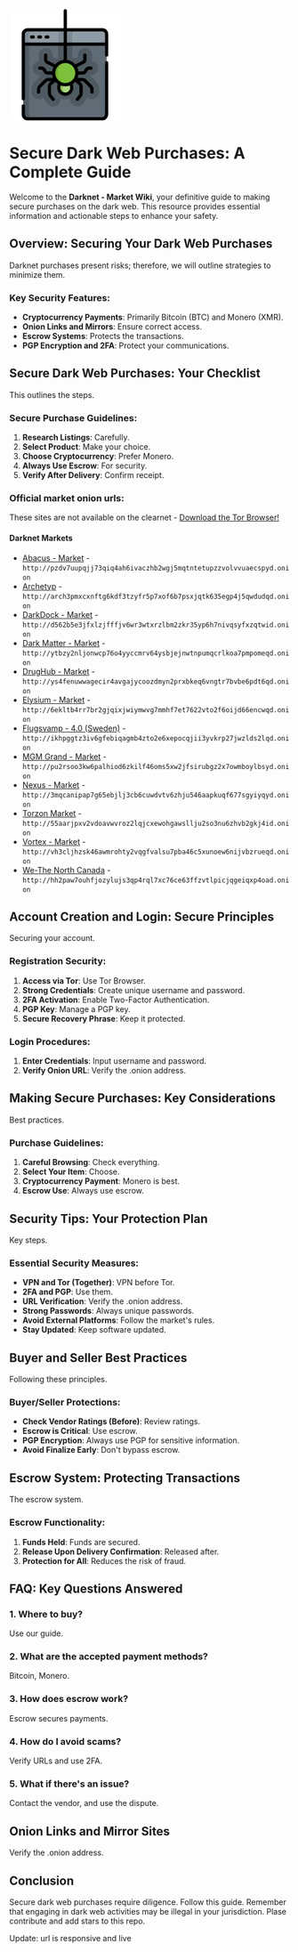 <img src="/exports/see.webp" width="200">

# Secure Dark Web Purchases: A Complete Guide

Welcome to the **Darknet - Market Wiki**, your definitive guide to making secure purchases on the dark web. This resource provides essential information and actionable steps to enhance your safety.

## Overview: Securing Your Dark Web Purchases

Darknet purchases present risks; therefore, we will outline strategies to minimize them.

### Key Security Features:
-   **Cryptocurrency Payments**: Primarily Bitcoin (BTC) and Monero (XMR).
-   **Onion Links and Mirrors**: Ensure correct access.
-   **Escrow Systems**: Protects the transactions.
-   **PGP Encryption and 2FA**: Protect your communications.

## Secure Dark Web Purchases: Your Checklist

This outlines the steps.

### Secure Purchase Guidelines:
1.  **Research Listings**: Carefully.
2.  **Select Product**: Make your choice.
3.  **Choose Cryptocurrency**: Prefer Monero.
4.  **Always Use Escrow**: For security.
5.  **Verify After Delivery**: Confirm receipt.

### Official market onion urls:
These sites are not available on the clearnet - [Download the Tor Browser!](https://www.torproject.org/download/)

#### Darknet Markets

*   [Abacus - Market](http://pzdv7uupqjj73qiq4ah6ivaczhb2wgj5mqtntetupzzvolvvuaecspyd.onion) - `http://pzdv7uupqjj73qiq4ah6ivaczhb2wgj5mqtntetupzzvolvvuaecspyd.onion`
*   [Archetyp](@archetyp) - `http://arch3pmxcxnftg6kdf3tzyfr5p7xof6b7psxjqtk635egp4j5qwdudqd.onion`
*   [DarkDock - Market](http://d562b5e3jfxlzjfffjv6wr3wtxrzlbm2zkr35yp6h7nivqsyfxzqtwid.onion) - `http://d562b5e3jfxlzjfffjv6wr3wtxrzlbm2zkr35yp6h7nivqsyfxzqtwid.onion`
*   [Dark Matter - Market](http://ytbzy2nljonwcp76o4yyccmrv64ysbjejnwtnpumqcrlkoa7pmpomeqd.onion) - `http://ytbzy2nljonwcp76o4yyccmrv64ysbjejnwtnpumqcrlkoa7pmpomeqd.onion`
*   [DrugHub - Market](http://ys4fenuwwagecir4avgajycoozdmyn2prxbkeq6vngtr7bvbe6pdt6qd.onion) - `http://ys4fenuwwagecir4avgajycoozdmyn2prxbkeq6vngtr7bvbe6pdt6qd.onion`
*   [Elysium - Market](http://6ekltb4rr7br2gjqixjwiymwvg7mmhf7et7622vto2f6oijd66encwqd.onion) - `http://6ekltb4rr7br2gjqixjwiymwvg7mmhf7et7622vto2f6oijd66encwqd.onion`
*   [Flugsvamp - 4.0 (Sweden)](http://ikhpggtz3iv6gfebiqagmb4zto2e6xepocqjii3yvkrp27jwzlds2lqd.onion) - `http://ikhpggtz3iv6gfebiqagmb4zto2e6xepocqjii3yvkrp27jwzlds2lqd.onion`
*   [MGM Grand - Market](http://pu2rsoo3kw6palhiod6zkilf46oms5xw2jfsirubgz2x7owmboylbsyd.onion) - `http://pu2rsoo3kw6palhiod6zkilf46oms5xw2jfsirubgz2x7owmboylbsyd.onion`
*   [Nexus - Market](http://3mqcanipap7g65ebjlj3cb6cuwdvtv6zhju546aapkuqf677sgyiyqyd.onion) - `http://3mqcanipap7g65ebjlj3cb6cuwdvtv6zhju546aapkuqf677sgyiyqyd.onion`
*   [Torzon Market](http://55aarjpxv2vdoavwvroz2lqjcxewohgawsllju2so3nu6zhvb2gkj4id.onion) - `http://55aarjpxv2vdoavwvroz2lqjcxewohgawsllju2so3nu6zhvb2gkj4id.onion`
*   [Vortex - Market](http://vh3cljhzsk46awmrohty2vqgfvalsu7pba46c5xunoew6nijvbzrueqd.onion) - `http://vh3cljhzsk46awmrohty2vqgfvalsu7pba46c5xunoew6nijvbzrueqd.onion`
*   [We-The North Canada](http://hh2paw7ouhfjozylujs3qp4rql7xc76ce63ffzvtlpicjqgeiqxp4oad.onion) - `http://hh2paw7ouhfjozylujs3qp4rql7xc76ce63ffzvtlpicjqgeiqxp4oad.onion`

## Account Creation and Login: Secure Principles

Securing your account.

### Registration Security:
1.  **Access via Tor**: Use Tor Browser.
2.  **Strong Credentials**: Create unique username and password.
3.  **2FA Activation**: Enable Two-Factor Authentication.
4.  **PGP Key**: Manage a PGP key.
5.  **Secure Recovery Phrase**: Keep it protected.

### Login Procedures:
1.  **Enter Credentials**: Input username and password.
2.  **Verify Onion URL**: Verify the .onion address.

## Making Secure Purchases: Key Considerations

Best practices.

### Purchase Guidelines:
1.  **Careful Browsing**: Check everything.
2.  **Select Your Item**: Choose.
3.  **Cryptocurrency Payment**: Monero is best.
4.  **Escrow Use**: Always use escrow.

## Security Tips: Your Protection Plan

Key steps.

### Essential Security Measures:
-   **VPN and Tor (Together)**: VPN before Tor.
-   **2FA and PGP**: Use them.
-   **URL Verification**: Verify the .onion address.
-   **Strong Passwords**: Always unique passwords.
-   **Avoid External Platforms**: Follow the market's rules.
-   **Stay Updated**: Keep software updated.

## Buyer and Seller Best Practices

Following these principles.

### Buyer/Seller Protections:
-   **Check Vendor Ratings (Before)**: Review ratings.
-   **Escrow is Critical**: Use escrow.
-   **PGP Encryption**: Always use PGP for sensitive information.
-   **Avoid Finalize Early**: Don't bypass escrow.

## Escrow System: Protecting Transactions

The escrow system.

### Escrow Functionality:
1.  **Funds Held**: Funds are secured.
2.  **Release Upon Delivery Confirmation**: Released after.
3.  **Protection for All**: Reduces the risk of fraud.

## FAQ: Key Questions Answered

### 1. Where to buy?
Use our guide.

### 2. What are the accepted payment methods?
Bitcoin, Monero.

### 3. How does escrow work?
Escrow secures payments.

### 4. How do I avoid scams?
Verify URLs and use 2FA.

### 5. What if there's an issue?
Contact the vendor, and use the dispute.

## Onion Links and Mirror Sites

Verify the .onion address.

## Conclusion

Secure dark web purchases require diligence. Follow this guide. Remember that engaging in dark web activities may be illegal in your jurisdiction.
Plase contribute and add stars to this repo.

Update: url is responsive and live